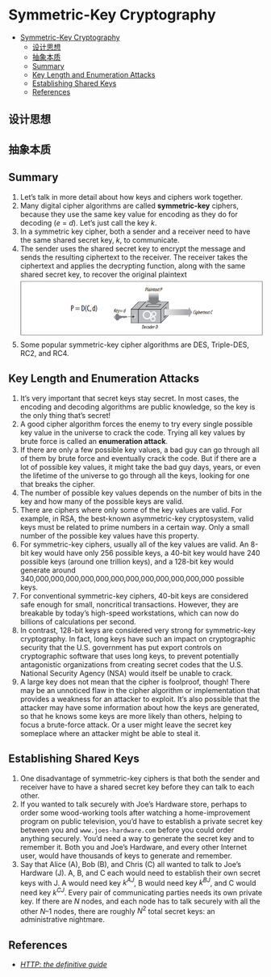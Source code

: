# Symmetric-Key Cryptography


<!-- TOC -->

- [Symmetric-Key Cryptography](#symmetric-key-cryptography)
    - [设计思想](#%E8%AE%BE%E8%AE%A1%E6%80%9D%E6%83%B3)
    - [抽象本质](#%E6%8A%BD%E8%B1%A1%E6%9C%AC%E8%B4%A8)
    - [Summary](#summary)
    - [Key Length and Enumeration Attacks](#key-length-and-enumeration-attacks)
    - [Establishing Shared Keys](#establishing-shared-keys)
    - [References](#references)

<!-- /TOC -->


## 设计思想


## 抽象本质


## Summary
1. Let’s talk in more detail about how keys and ciphers work together. 
2. Many digital cipher algorithms are called **symmetric-key** ciphers, because they use the same key value for encoding as they do for decoding (*e* = *d*). Let’s just call the key *k*.
3. In a symmetric key cipher, both a sender and a receiver need to have the same shared secret key, *k*, to communicate. 
4. The sender uses the shared secret key to encrypt the message and sends the resulting ciphertext to the receiver. The receiver takes the ciphertext and applies the decrypting function, along with the same shared secret key, to recover the original plaintext
    <img src="./images/04.png" width="600" style="display: block; margin: 5px 0 10px 0;" />
4. Some popular symmetric-key cipher algorithms are DES, Triple-DES, RC2, and RC4.


## Key Length and Enumeration Attacks
1. It’s very important that secret keys stay secret. In most cases, the encoding and decoding algorithms are public knowledge, so the key is the only thing that’s secret!
2. A good cipher algorithm forces the enemy to try every single possible key value in the universe to crack the code. Trying all key values by brute force is called an **enumeration attack**. 
3. If there are only a few possible key values, a bad guy can go through all of them by brute force and eventually crack the code. But if there are a lot of possible key values, it might take the bad guy days, years, or even the lifetime of the universe to go through all the keys, looking for one that breaks the cipher.
4. The number of possible key values depends on the number of bits in the key and how many of the possible keys are valid. 
5. There are ciphers where only some of the key values are valid. For example, in RSA, the best-known asymmetric-key cryptosystem, valid keys must be related to prime numbers in a certain way. Only a small number of the possible key values have this property.
6. For symmetric-key ciphers, usually all of the key values are valid. An 8-bit key would have only 256 possible keys, a 40-bit key would have 240 possible keys (around one trillion keys), and a 128-bit key would generate around 340,000,000,000,000,000,000,000,000,000,000,000,000 possible keys.
7. For conventional symmetric-key ciphers, 40-bit keys are considered safe enough for small, noncritical transactions. However, they are breakable by today’s high-speed workstations, which can now do billions of calculations per second.
8. In contrast, 128-bit keys are considered very strong for symmetric-key cryptography. In fact, long keys have such an impact on cryptographic security that the U.S. government has put export controls on cryptographic software that uses long keys, to prevent potentially antagonistic organizations from creating secret codes that the U.S. National Security Agency (NSA) would itself be unable to crack.
9. A large key does not mean that the cipher is foolproof, though! There may be an unnoticed flaw in the cipher algorithm or implementation that provides a weakness for an attacker to exploit. It’s also possible that the attacker may have some information about how the keys are generated, so that he knows some keys are more likely than others, helping to focus a brute-force attack. Or a user might leave the secret key someplace where an attacker might be able to steal it.


## Establishing Shared Keys
1. One disadvantage of symmetric-key ciphers is that both the sender and receiver have to have a shared secret key before they can talk to each other.
2. If you wanted to talk securely with Joe’s Hardware store, perhaps to order some wood-working tools after watching a home-improvement program on public television, you’d have to establish a private secret key between you and `www.joes-hardware.com` before you could order anything securely. You’d need a way to generate the secret key and to remember it. Both you and Joe’s Hardware, and every other Internet user, would have thousands of keys to generate and remember.
2. Say that Alice (A), Bob (B), and Chris (C) all wanted to talk to Joe’s Hardware (J). A, B, and C each would need to establish their own secret keys with J. A would need key $k^{AJ}$, B would need key $k^{BJ}$, and C would need key $k^{CJ}$. Every pair of communicating parties needs its own private key. If there are $N$ nodes, and each node has to talk securely with all the other $N–1$ nodes, there are roughly $N^2$ total secret keys: an administrative nightmare.


## References
* [*HTTP: the definitive guide*](https://book.douban.com/subject/1440226/)